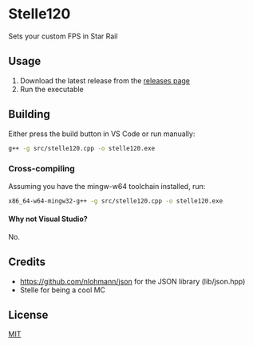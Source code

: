 # Stelle120

Sets your custom FPS in Star Rail

## Usage

1. Download the latest release from the [releases page](https://github.com/teppyboy/stelle120/releases)
2. Run the executable

## Building

Either press the build button in VS Code or run manually:

```bash
g++ -g src/stelle120.cpp -o stelle120.exe
```
### Cross-compiling

Assuming you have the mingw-w64 toolchain installed, run:

```bash
x86_64-w64-mingw32-g++ -g src/stelle120.cpp -o stelle120.exe
```

#### Why not Visual Studio?

No.

## Credits

- https://github.com/nlohmann/json for the JSON library (lib/json.hpp)
- Stelle for being a cool MC

## License

[MIT](./LICENSE)
